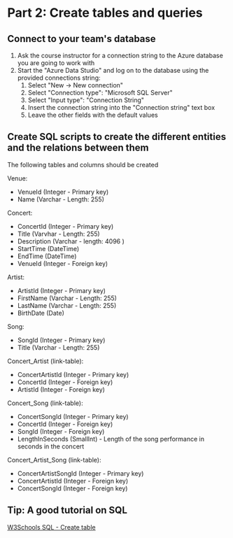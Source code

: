 # Part 2: Create tables and queries

## Connect to your team's database

1. Ask the course instructor for a connection string to the Azure database you are going to work with
2. Start the "Azure Data Studio" and log on to the database using the provided connections string:
   1. Select "New -> New connection"
   2. Select "Connection type": "Microsoft SQL Server"
   3. Select "Input type": "Connection String"
   4. Insert the connection string into the "Connection string" text box
   5. Leave the other fields with the default values

## Create SQL scripts to create the different entities and the relations between them

The following tables and columns should be created

Venue:

- VenueId (Integer - Primary key)
- Name (Varchar - Length: 255)

Concert:

- ConcertId (Integer - Primary key)
- Title (Varvhar - Length: 255)
- Description (Varchar - length: 4096 )
- StartTime (DateTime)
- EndTime (DateTime)
- VenueId (Integer - Foreign key)

Artist:

- ArtistId (Integer - Primary key)
- FirstName (Varchar - Length: 255)
- LastName (Varchar - Length: 255)
- BirthDate (Date)

Song:

- SongId (Integer - Primary key)
- Title (Varchar - Length: 255)

Concert_Artist (link-table):

- ConcertArtistId (Integer - Primary key)
- ConcertId (Integer - Foreign key)
- ArtistId (Integer - Foreign key)

Concert_Song (link-table):

- ConcertSongId (Integer - Primary key)
- ConcertId (Integer - Foreign key)
- SongId (Integer - Foreign key)
- LengthInSeconds (SmallInt) - Length of the song performance in seconds in the concert

Concert_Artist_Song (link-table):

- ConcertArtistSongId (Integer - Primary key)
- ConcertArtistId (Integer - Foreign key)
- ConcertSongId (Integer - Foreign key)

## Tip: A good tutorial on SQL

 [W3Schools SQL - Create table](https://www.w3schools.com/sql/sql_create_table.asp)
